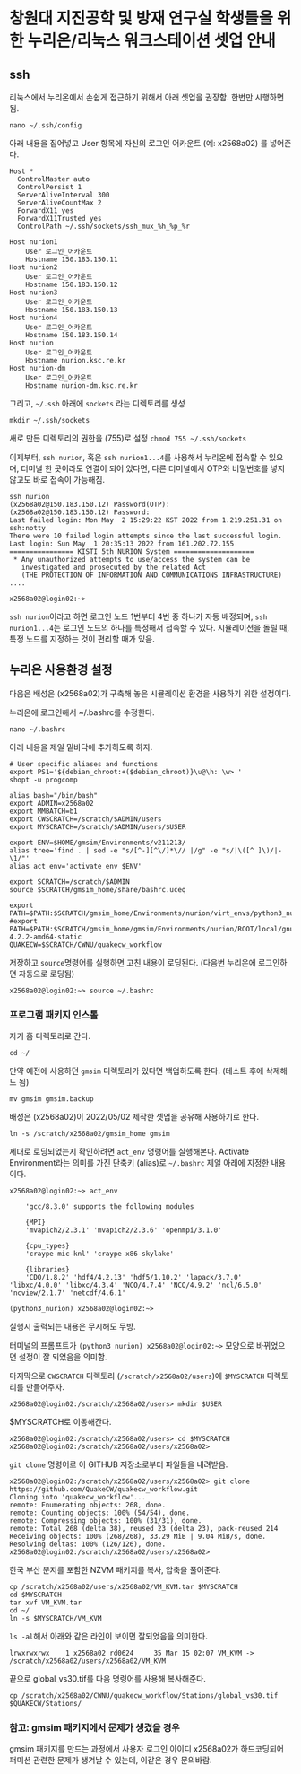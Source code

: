 # 창원대 지진공학 및 방재 연구실 학생들을 위한 누리온/리눅스 워크스테이션 셋업 안내

## ssh
리눅스에서 누리온에서 손쉽게 접근하기 위해서 아래 셋업을 권장함. 한번만 시행하면 됨.

`nano ~/.ssh/config`

아래 내용을 집어넣고 User 항목에 자신의 로그인 어카운트 (예: x2568a02) 를 넣어준다.
```
Host *
  ControlMaster auto
  ControlPersist 1
  ServerAliveInterval 300
  ServerAliveCountMax 2
  ForwardX11 yes
  ForwardX11Trusted yes
  ControlPath ~/.ssh/sockets/ssh_mux_%h_%p_%r
  
Host nurion1
	User 로그인_어카운트
    Hostname 150.183.150.11
Host nurion2
	User 로그인_어카운트
    Hostname 150.183.150.12
Host nurion3
	User 로그인_어카운트
    Hostname 150.183.150.13
Host nurion4
	User 로그인_어카운트
    Hostname 150.183.150.14
Host nurion
	User 로그인_어카운트
	Hostname nurion.ksc.re.kr
Host nurion-dm
	User 로그인_어카운트
	Hostname nurion-dm.ksc.re.kr
```

그리고, `~/.ssh` 아래에 `sockets` 라는 디렉토리를 생성

`mkdir ~/.ssh/sockets`

새로 만든 디렉토리의 권한을 (755)로 설정
`chmod 755 ~/.ssh/sockets`

이제부터, `ssh nurion`, 혹은 `ssh nurion1...4`를 사용해서 누리온에 접속할 수 있으며, 터미널 한 곳이라도 연결이 되어 있다면, 다른 터미널에서 OTP와 비밀번호를 넣지 않고도 바로 접속이 가능해짐. 

```
ssh nurion
(x2568a02@150.183.150.12) Password(OTP):
(x2568a02@150.183.150.12) Password:
Last failed login: Mon May  2 15:29:22 KST 2022 from 1.219.251.31 on ssh:notty
There were 10 failed login attempts since the last successful login.
Last login: Sun May  1 20:35:13 2022 from 161.202.72.155
================ KISTI 5th NURION System ====================
 * Any unauthorized attempts to use/access the system can be
   investigated and prosecuted by the related Act
   (THE PROTECTION OF INFORMATION AND COMMUNICATIONS INFRASTRUCTURE)
....

x2568a02@login02:~>
```

`ssh nurion`이라고 하면 로그인 노드 1번부터 4번 중 하나가 자동 배정되며, `ssh nurion1...4`는 로그인 노드의 하나를 특정해서 접속할 수 있다. 시뮬레이션을 돌릴 때, 특정 노드를 지정하는 것이 편리할 때가 있음.

## 누리온 사용환경 설정

다음은 배성은 (x2568a02)가 구축해 놓은 시뮬레이션 환경을 사용하기 위한 설정이다.

누리온에 로그인해서 ~/.bashrc를 수정한다.

```
nano ~/.bashrc
```

아래 내용을 제일 밑바닥에 추가하도록 하자.

```
# User specific aliases and functions
export PS1='${debian_chroot:+($debian_chroot)}\u@\h: \w> '
shopt -u progcomp

alias bash="/bin/bash"
export ADMIN=x2568a02
export MMBATCH=b1
export CWSCRATCH=/scratch/$ADMIN/users
export MYSCRATCH=/scratch/$ADMIN/users/$USER

export ENV=$HOME/gmsim/Environments/v211213/
alias tree='find . | sed -e "s/[^-][^\/]*\// |/g" -e "s/|\([^ ]\)/|-\1/"'
alias act_env='activate_env $ENV'

export SCRATCH=/scratch/$ADMIN
source $SCRATCH/gmsim_home/share/bashrc.uceq

export PATH=$PATH:$SCRATCH/gmsim_home/Environments/nurion/virt_envs/python3_nurion/bin
#export PATH=$PATH:$SCRATCH/gmsim_home/gmsim/Environments/nurion/ROOT/local/gnu/bin:$SCRATCH/gmsim_home/pkg/tar/ffmpeg-4.2.2-amd64-static
QUAKECW=$SCRATCH/CWNU/quakecw_workflow
```

저장하고 `source`명령어를 실행하면 고친 내용이 로딩된다. (다음번 누리온에 로그인하면 자동으로 로딩됨)
```
x2568a02@login02:~> source ~/.bashrc
```

### 프로그램 패키지 인스톨

자기 홈 디렉토리로 간다.

```
cd ~/
```
만약 예전에 사용하던 `gmsim` 디렉토리가 있다면 백업하도록 한다. (테스트 후에 삭제해도 됨)

```
mv gmsim gmsim.backup
```

배성은 (x2568a02)이 2022/05/02 제작한 셋업을 공유해 사용하기로 한다. 

```
ln -s /scratch/x2568a02/gmsim_home gmsim
```


제대로 로딩되었는지 확인하려면 `act_env` 명령어를 실행해본다. Activate Environment라는 의미를 가진 단축키 (alias)로 `~/.bashrc` 제일 아래에 지정한 내용이다.

```
x2568a02@login02:~> act_env

 	'gcc/8.3.0' supports the following modules

	{MPI}
	'mvapich2/2.3.1' 'mvapich2/2.3.6' 'openmpi/3.1.0'

	{cpu_types}
	'craype-mic-knl' 'craype-x86-skylake'

	{libraries}
	'CDO/1.8.2' 'hdf4/4.2.13' 'hdf5/1.10.2' 'lapack/3.7.0' 'libxc/4.0.0' 'libxc/4.3.4' 'NCO/4.7.4' 'NCO/4.9.2' 'ncl/6.5.0' 'ncview/2.1.7' 'netcdf/4.6.1'

(python3_nurion) x2568a02@login02:~>
```
실행시 출력되는 내용은 무시해도 무방.

터미널의 프롬프트가 `(python3_nurion) x2568a02@login02:~>` 모양으로 바뀌었으면 설정이 잘 되었음을 의미함.

마지막으로 `CWSCRATCH` 디렉토리 (`/scratch/x2568a02/users`)에 `$MYSCRATCH` 디렉토리를 만들어주자.

```
x2568a02@login02:/scratch/x2568a02/users> mkdir $USER
```

$MYSCRATCH로 이동해간다.
```
x2568a02@login02:/scratch/x2568a02/users> cd $MYSCRATCH
x2568a02@login02:/scratch/x2568a02/users/x2568a02>
```

`git clone` 명령어로 이 GITHUB 저장소로부터 파일들을 내려받음.

```
x2568a02@login02:/scratch/x2568a02/users/x2568a02> git clone https://github.com/QuakeCW/quakecw_workflow.git
Cloning into 'quakecw_workflow'...
remote: Enumerating objects: 268, done.
remote: Counting objects: 100% (54/54), done.
remote: Compressing objects: 100% (31/31), done.
remote: Total 268 (delta 38), reused 23 (delta 23), pack-reused 214
Receiving objects: 100% (268/268), 33.29 MiB | 9.04 MiB/s, done.
Resolving deltas: 100% (126/126), done.
x2568a02@login02:/scratch/x2568a02/users/x2568a02>
```

한국 부산 분지를 포함한 NZVM 패키지를 복사, 압축을 풀어준다.

```
cp /scratch/x2568a02/users/x2568a02/VM_KVM.tar $MYSCRATCH
cd $MYSCRATCH
tar xvf VM_KVM.tar
cd ~/
ln -s $MYSCRATCH/VM_KVM
```

`ls -al`해서 아래와 같은 라인이 보이면 잘되었음을 의미한다.
```
lrwxrwxrwx    1 x2568a02 rd0624     35 Mar 15 02:07 VM_KVM -> /scratch/x2568a02/users/x2568a02/VM_KVM
```

끝으로 global_vs30.tif를 다음 명령어를 사용해 복사해준다.

```
cp /scratch/x2568a02/CWNU/quakecw_workflow/Stations/global_vs30.tif $QUAKECW/Stations/
```

### 참고: gmsim 패키지에서 문제가 생겼을 경우
gmsim 패키지를 만드는 과정에서 사용자 로그인 아이디 x2568a02가 하드코딩되어 퍼미션 관련한 문제가 생겨날 수 있는데, 이같은 경우 문의바람.
